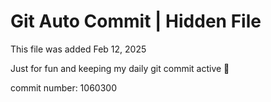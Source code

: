 # Git Auto Commit | Hidden File

This file was added Feb 12, 2025

Just for fun and keeping my daily git commit active 🤪

commit number: 1060300
